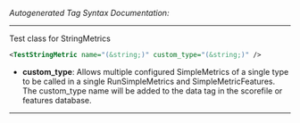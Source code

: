 <!-- THIS IS AN AUTOGENERATED FILE: Don't edit it directly, instead change the schema definition in the code itself. -->

_Autogenerated Tag Syntax Documentation:_

---
Test class for StringMetrics

```xml
<TestStringMetric name="(&string;)" custom_type="(&string;)" />
```

-   **custom_type**: Allows multiple configured SimpleMetrics of a single type to be called in a single RunSimpleMetrics and SimpleMetricFeatures. 
 The custom_type name will be added to the data tag in the scorefile or features database.

---
